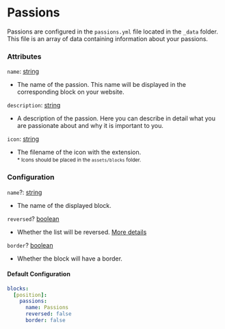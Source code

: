 # Passions

Passions are configured in the `passions.yml` file located in the `_data` folder. This file is an array of data containing information about your passions.

### Attributes

`name`: [string]
- The name of the passion. This name will be displayed in the corresponding block on your website.

`description`: [string]
- A description of the passion. Here you can describe in detail what you are passionate about and why it is important to you.

`icon`: [string]
- The filename of the icon with the extension.  
<small>* Icons should be placed in the `assets/blocks` folder.</small>

### Configuration

`name`?: [string]
- The name of the displayed block.

`reversed`? [boolean]
- Whether the list will be reversed. [More details][reversed-more]

`border`? [boolean]
- Whether the block will have a border.

#### Default Configuration

```yml
blocks:
  [position]:
    passions:
      name: Passions
      reversed: false
      border: false
```

[string]: https://shopify.github.io/liquid/basics/types/#string
[boolean]: https://shopify.github.io/liquid/basics/types/#boolean
[reversed-more]: introducation.md#reverse-list
[cell]: introducation.md#cell
[cell-more]: introducation.md#usage-example